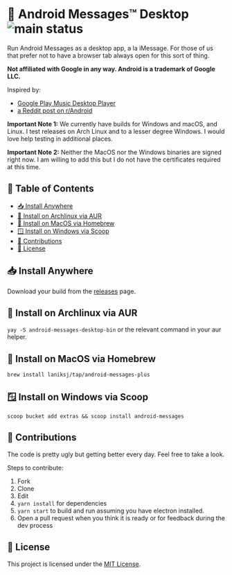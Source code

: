 # 💬 Android Messages™ Desktop ![main status](https://github.com/LanikSJ/android-messages-desktop/actions/workflows/main.yml/badge.svg)

Run Android Messages as a desktop app, a la iMessage. For those of us that prefer not to have a browser tab always open for this sort of thing.

**Not affiliated with Google in any way. Android is a trademark of Google LLC.**

Inspired by:

- [Google Play Music Desktop Player](https://github.com/MarshallOfSound/Google-Play-Music-Desktop-Player-UNOFFICIAL-)
- [a Reddit post on r/Android](https://www.reddit.com/r/Android/comments/8shv6q/web_messages/e106a8r/)

**Important Note 1:** We currently have builds for Windows and macOS, and Linux. I test releases on Arch Linux and to a lesser degree Windows. I would love help testing in additional places.

**Important Note 2:** Neither the MacOS nor the Windows binaries are signed right now. I am willing to add this but I do not have the certificates required at this time.

## 📑 Table of Contents

- [📥 Install Anywhere](#-install-anywhere)
- [🐧 Install on Archlinux via AUR](#-install-on-archlinux-via-aur)
- [🍏 Install on MacOS via Homebrew](#-install-on-macos-via-homebrew)
- [🪟 Install on Windows via Scoop](#-install-on-windows-via-scoop)
- [🤝 Contributions](#-contributions)
- [📄 License](#-license)

## 📥 Install Anywhere

Download your build from the [releases](https://github.com/LanikSJ/android-messages-desktop/releases/latest) page.

## 🐧 Install on Archlinux via AUR

`yay -S android-messages-desktop-bin` or the relevant command in your aur helper.

## 🍏 Install on MacOS via Homebrew

`brew install laniksj/tap/android-messages-plus`

## 🪟 Install on Windows via Scoop

`scoop bucket add extras && scoop install android-messages`

## 🤝 Contributions

The code is pretty ugly but getting better every day. Feel free to take a look.

Steps to contribute:

1. Fork
2. Clone
3. Edit
4. `yarn install` for dependencies
5. `yarn start` to build and run assuming you have electron installed.
6. Open a pull request when you think it is ready or for feedback during the dev process

## 📄 License

This project is licensed under the [MIT License](https://opensource.org/licenses/MIT).
